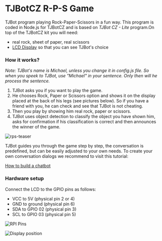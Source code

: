 # TJBotCZ R-P-S Game

TJBot program playing Rock-Paper-Scissors in a fun way. This program is coded in Node.js for TJBotCZ and is based on _TJBot CZ - Lite_ program.On top of the TJBotCZ kit you will need:

* real rock, sheet of paper, real scissors
* [LCD Display](https://arduino-shop.cz/arduino/1570-iic-i2c-display-lcd-1602-16x2-znaku-lcd-modul-modry-1487765909.html) so that you can see TJBot's choice

### How it works?

_Note: TJBot's name is Michael, unless you change it in config.js file. So when you speek to TJBot, use "Michael" in your sentence. Only then will he process the sentence._

1. TJBot asks you if you want to play the game.
2. He chooses Rock, Paper or Scissors option and shows it on the display placed at the back of his legs (see pictures below). So if you have a friend with you, he can check and see that TJBot is not cheating.
3. Then you play by showing him real rock, paper or scissors.
4. TJBot uses object detection to classify the object you have shown him, asks for confirmation if his classification is correct and then announces the winner of the game.

![rps-teaser](https://raw.githubusercontent.com/tjbotcz/manuals/master/images/rps-teaser.jpg)

TJBot guides you through the game step by step, the conversation is predefined, but can be easily adjusted to your own needs.
To create your own conversation dialogs we recommend to visit this tutorial:

[How to build a chatbot](https://cognitiveclass.ai/courses/how-to-build-a-chatbot/)

### Hardware setup

Connect the LCD to the GPIO pins as follows:
* VCC to 5V (physical pin 2 or 4)
* GND to ground (physical pin 6)
* SDA to GPIO 02 (physical pin 3)
* SCL to GPIO 03 (physical pin 5)

![RPI Pins](https://raw.githubusercontent.com/tjbotcz/manuals/master/images/rpi_pins.png)


![Display position](https://raw.githubusercontent.com/tjbotcz/manuals/master/images/rps-display.jpg)
